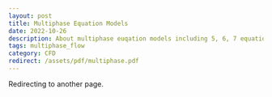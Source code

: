 ```yaml
---
layout: post
title: Multiphase Equation Models
date: 2022-10-26
description: About multiphase euqation models including 5, 6, 7 equation models
tags: multiphase_flow
category: CFD
redirect: /assets/pdf/multiphase.pdf
---
```


Redirecting to another page.
